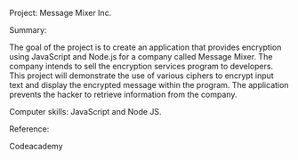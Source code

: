 Project: Message Mixer Inc.

Summary:

The goal of the project is to create an application that provides encryption using JavaScript and Node.js for a company called Message Mixer. The company intends to sell the encryption services program to developers. This project will demonstrate the use of various ciphers to encrypt input text and display the encrypted message within the program. The application prevents the hacker to retrieve information from the company.

Computer skills: JavaScript and Node JS.

Reference:

Codeacademy
